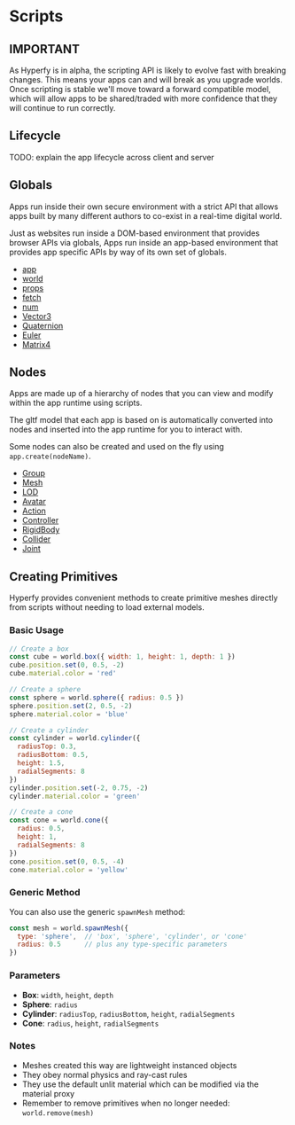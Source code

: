 # Scripts

## IMPORTANT

As Hyperfy is in alpha, the scripting API is likely to evolve fast with breaking changes.
This means your apps can and will break as you upgrade worlds.
Once scripting is stable we'll move toward a forward compatible model, which will allow apps to be shared/traded with more confidence that they will continue to run correctly.

## Lifecycle

TODO: explain the app lifecycle across client and server

## Globals

Apps run inside their own secure environment with a strict API that allows apps built by many different authors to co-exist in a real-time digital world.

Just as websites run inside a DOM-based environment that provides browser APIs via globals, Apps run inside an app-based environment that provides app specific APIs by way of its own set of globals.

- [app](/docs/ref/App.md)
- [world](/docs/ref/World.md)
- [props](/docs/ref/Props.md)
- [fetch](https://developer.mozilla.org/en-US/docs/Web/API/Fetch_API)
- [num](/docs/ref/num.md)
- [Vector3](https://threejs.org/docs/#api/en/math/Vector3)
- [Quaternion](https://threejs.org/docs/#api/en/math/Quaternion)
- [Euler](https://threejs.org/docs/#api/en/math/Euler)
- [Matrix4](https://threejs.org/docs/#api/en/math/Matrix4)

## Nodes

Apps are made up of a hierarchy of nodes that you can view and modify within the app runtime using scripts.

The gltf model that each app is based on is automatically converted into nodes and inserted into the app runtime for you to interact with.

Some nodes can also be created and used on the fly using `app.create(nodeName)`.

- [Group](/docs/ref/Group.md)
- [Mesh](/docs/ref/Mesh.md)
- [LOD](/docs/ref/LOD.md)
- [Avatar](/docs/ref/Avatar.md)
- [Action](/docs/ref/Action.md)
- [Controller](/docs/ref/Controller.md)
- [RigidBody](/docs/ref/RigidBody.md)
- [Collider](/docs/ref/Collider.md)
- [Joint](/docs/ref/Joint.md)

## Creating Primitives

Hyperfy provides convenient methods to create primitive meshes directly from scripts without needing to load external models.

### Basic Usage

```js
// Create a box
const cube = world.box({ width: 1, height: 1, depth: 1 })
cube.position.set(0, 0.5, -2)
cube.material.color = 'red'

// Create a sphere
const sphere = world.sphere({ radius: 0.5 })
sphere.position.set(2, 0.5, -2)
sphere.material.color = 'blue'

// Create a cylinder
const cylinder = world.cylinder({ 
  radiusTop: 0.3, 
  radiusBottom: 0.5, 
  height: 1.5,
  radialSegments: 8 
})
cylinder.position.set(-2, 0.75, -2)
cylinder.material.color = 'green'

// Create a cone
const cone = world.cone({ 
  radius: 0.5, 
  height: 1, 
  radialSegments: 8 
})
cone.position.set(0, 0.5, -4)
cone.material.color = 'yellow'
```

### Generic Method

You can also use the generic `spawnMesh` method:

```js
const mesh = world.spawnMesh({ 
  type: 'sphere',  // 'box', 'sphere', 'cylinder', or 'cone'
  radius: 0.5      // plus any type-specific parameters
})
```

### Parameters

- **Box**: `width`, `height`, `depth`
- **Sphere**: `radius`
- **Cylinder**: `radiusTop`, `radiusBottom`, `height`, `radialSegments`
- **Cone**: `radius`, `height`, `radialSegments`

### Notes

- Meshes created this way are lightweight instanced objects
- They obey normal physics and ray-cast rules
- They use the default unlit material which can be modified via the material proxy
- Remember to remove primitives when no longer needed: `world.remove(mesh)`